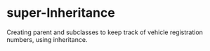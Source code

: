 # super-Inheritance
Creating parent and subclasses to keep track of vehicle registration numbers, using inheritance.
